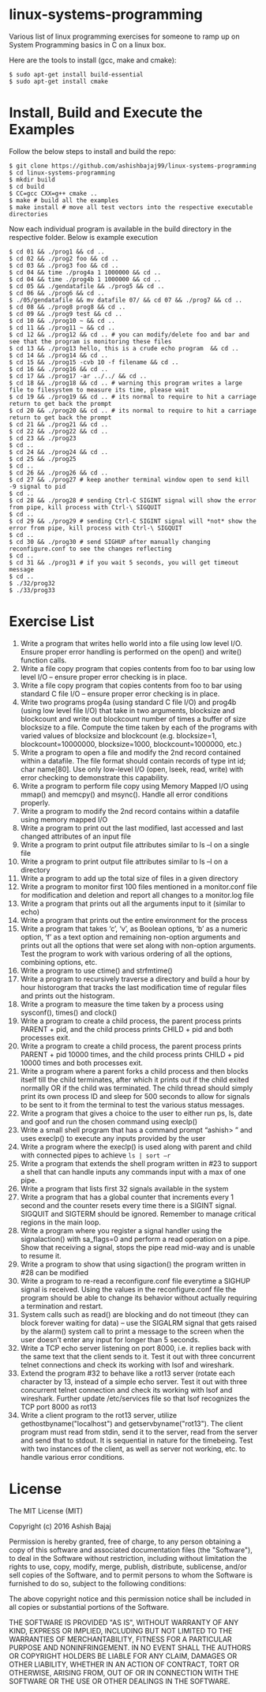 # linux-systems-programming
Various list of linux programming exercises for someone to ramp up on System Programming basics in C on a linux box.

Here are the tools to install (gcc, make and cmake):

```
$ sudo apt-get install build-essential
$ sudo apt-get install cmake
```

Install, Build and Execute the Examples
============
Follow the below steps to install and build the repo:

```
$ git clone https://github.com/ashishbajaj99/linux-systems-programming
$ cd linux-systems-programming
$ mkdir build
$ cd build
$ CC=gcc CXX=g++ cmake ..
$ make # build all the examples
$ make install # move all test vectors into the respective executable directories
```
Now each individual program is available in the build directory in the respective folder. Below is example execution
```
$ cd 01 && ./prog1 && cd ..
$ cd 02 && ./prog2 foo && cd ..
$ cd 03 && ./prog3 foo && cd ..
$ cd 04 && time ./prog4a 1 1000000 && cd ..
$ cd 04 && time ./prog4b 1 1000000 && cd ..
$ cd 05 && ./gendatafile && ./prog5 && cd ..
$ cd 06 && ./prog6 && cd ..
$ ./05/gendatafile && mv datafile 07/ && cd 07 && ./prog7 && cd ..
$ cd 08 && ./prog8 prog8 && cd ..
$ cd 09 && ./prog9 test && cd ..
$ cd 10 && ./prog10 ~ && cd ..
$ cd 11 && ./prog11 ~ && cd ..
$ cd 12 && ./prog12 && cd .. # you can modify/delete foo and bar and see that the program is monitoring these files
$ cd 13 && ./prog13 hello, this is a crude echo program  && cd ..
$ cd 14 && ./prog14 && cd ..
$ cd 15 && ./prog15 -cvb 10 -f filename && cd ..
$ cd 16 && ./prog16 && cd ..
$ cd 17 && ./prog17 -ar ../../ && cd ..
$ cd 18 && ./prog18 && cd .. # warning this program writes a large file to filesystem to measure its time, please wait
$ cd 19 && ./prog19 && cd .. # its normal to require to hit a carriage return to get back the prompt
$ cd 20 && ./prog20 && cd .. # its normal to require to hit a carriage return to get back the prompt
$ cd 21 && ./prog21 && cd ..
$ cd 22 && ./prog22 && cd ..
$ cd 23 && ./prog23
$ cd ..
$ cd 24 && ./prog24 && cd ..
$ cd 25 && ./prog25
$ cd ..
$ cd 26 && ./prog26 && cd ..
$ cd 27 && ./prog27 # keep another terminal window open to send kill -9 signal to pid
$ cd ..
$ cd 28 && ./prog28 # sending Ctrl-C SIGINT signal will show the error from pipe, kill process with Ctrl-\ SIGQUIT
$ cd ..
$ cd 29 && ./prog29 # sending Ctrl-C SIGINT signal will *not* show the error from pipe, kill process with Ctrl-\ SIGQUIT
$ cd ..
$ cd 30 && ./prog30 # send SIGHUP after manually changing reconfigure.conf to see the changes reflecting
$ cd ..
$ cd 31 && ./prog31 # if you wait 5 seconds, you will get timeout message
$ cd ..
$ ./32/prog32
$ ./33/prog33
```

Exercise List
==========
1. Write a program that writes hello world into a file using low level I/O. Ensure proper error handling is performed on the open() and write() function calls.
2. Write a file copy program that copies contents from foo to bar using low level I/O – ensure proper error checking is in place.
3. Write a file copy program that copies contents from foo to bar using standard C file I/O – ensure proper error checking is in place.
4. Write two programs prog4a (using standard C file I/O) and prog4b (using low level file I/O) that take in two arguments, blocksize and blockcount and write out blockcount number of times a buffer of size blocksize to a file. Compute the time taken by each of the programs with varied values of blocksize and blockcount (e.g. blocksize=1, blockcount=10000000, blocksize=1000, blockcount=1000000, etc.)
5. Write a program to open a file and modify the 2nd record contained within a datafile. The file format should contain records of type int id; char name[80]. Use only low-level I/O (open, lseek, read, write) with error checking to demonstrate this capability.
6. Write a program to perform file copy using Memory Mapped I/O using mmap() and memcpy() and msync(). Handle all error conditions properly.
7. Write a program to modify the 2nd record contains within a datafile using memory mapped I/O
8. Write a program to print out the last modified, last accessed and last changed attributes of an input file
9. Write a program to print output file attributes similar to ls –l on a single file
10. Write a program to print output file attributes similar to ls –l on a directory 
11. Write a program to add up the total size of files in a given directory
12. Write a program to monitor first 100 files mentioned in a monitor.conf file for modification and deletion and report all changes to a monitor.log file
13. Write a program that prints out all the arguments input to it (similar to echo)
14. Write a program that prints out the entire environment for the process
15. Write a program that takes ‘c’, ‘v’, as Boolean options, ‘b’ as a numeric option, ‘f’ as a text option and remaining non-option arguments and prints out all the options that were set along with non-option arguments. Test the program to work with various ordering of all the options, combining options, etc.
16. Write a program to use ctime() and strfmtime()
17. Write a program to recursively traverse a directory and build a hour by hour historogram that tracks the last modification time of regular files and prints out the histogram.
18. Write a program to measure the time taken by a process using sysconf(), times() and clock()
19. Write a program to create a child process, the parent process prints PARENT + pid, and the child process prints CHILD + pid and both processes exit.
20. Write a program to create a child process, the parent process prints PARENT + pid 10000 times, and the child process prints CHILD + pid 10000 times and both processes exit.
21. Write a program where a parent forks a child process and then blocks itself till the child terminates, after which it prints out if the child exited normally OR if the child was terminated. The child thread should simply print its own process ID and sleep for 500 seconds to allow for signals to be sent to it from the terminal to test the various status messages.
22. Write a program that gives a choice to the user to either run ps, ls, date and goof and run the chosen command using execlp()
23. Write a small shell program that has a command prompt “ashish> ” and uses execlp() to execute any inputs provided by the user
24. Write a program where the execlp() is used along with parent and child with connected pipes to achieve `ls | sort –r`
25. Write a program that extends the shell program written in #23 to support a shell that can handle inputs any commands input with a max of one pipe.
26. Write a program that lists first 32 signals available in the system
27. Write a program that has a global counter that increments every 1 second and the counter resets every time there is a SIGINT signal. SIGQUIT and SIGTERM should be ignored. Remember to manage critical regions in the main loop.
28. Write a program where you register a signal handler using the signalaction() with sa_flags=0 and perform a read operation on a pipe. Show that receiving a signal, stops the pipe read mid-way and is unable to resume it.
29. Write a program to show that using sigaction() the program written in #28 can be modified 
30. Write a program to re-read a reconfigure.conf file everytime a SIGHUP signal is received. Using the values in the reconfigure.conf file the program should be able to change its behavior without actually requiring a termination and restart.
31. System calls such as read() are blocking and do not timeout (they can block forever waiting for data) – use the SIGALRM signal that gets raised by the alarm() system call to print a message to the screen when the user doesn’t enter any input for longer than 5 seconds.
32. Write a TCP echo server listening on port 8000, i.e. it replies back with the same text that the client sends to it. Test it out with three concurrent telnet connections and check its working with lsof and wireshark.
33. Extend the program #32 to behave like a rot13 server (rotate each character by 13, instead of a simple echo server. Test it out with three concurrent telnet connection and check its working with lsof and wireshark. Further update /etc/services file so that lsof recognizes the TCP port 8000 as rot13
34. Write a client program to the rot13 server, utilize gethostbyname("localhost") and getservbyname("rot13"). The client program must read from stdin, send it to the server, read from the server and send that to stdout. It is sequential in nature for the timebeing. Test with two instances of the client, as well as server not working, etc. to handle various error conditions.

License
==========
The MIT License (MIT)

Copyright (c) 2016 Ashish Bajaj

Permission is hereby granted, free of charge, to any person obtaining a copy
of this software and associated documentation files (the "Software"), to deal
in the Software without restriction, including without limitation the rights
to use, copy, modify, merge, publish, distribute, sublicense, and/or sell
copies of the Software, and to permit persons to whom the Software is
furnished to do so, subject to the following conditions:

The above copyright notice and this permission notice shall be included in all
copies or substantial portions of the Software.

THE SOFTWARE IS PROVIDED "AS IS", WITHOUT WARRANTY OF ANY KIND, EXPRESS OR
IMPLIED, INCLUDING BUT NOT LIMITED TO THE WARRANTIES OF MERCHANTABILITY,
FITNESS FOR A PARTICULAR PURPOSE AND NONINFRINGEMENT. IN NO EVENT SHALL THE
AUTHORS OR COPYRIGHT HOLDERS BE LIABLE FOR ANY CLAIM, DAMAGES OR OTHER
LIABILITY, WHETHER IN AN ACTION OF CONTRACT, TORT OR OTHERWISE, ARISING FROM,
OUT OF OR IN CONNECTION WITH THE SOFTWARE OR THE USE OR OTHER DEALINGS IN THE
SOFTWARE.
